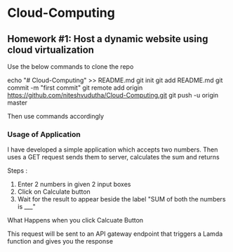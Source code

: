# Cloud-Computing

## Homework #1: Host a dynamic website using cloud virtualization

Use the below commands to clone the repo

echo "# Cloud-Computing" >> README.md
git init
git add README.md
git commit -m "first commit"
git remote add origin https://github.com/niteshvudutha/Cloud-Computing.git
git push -u origin master

Then use commands accordingly


### Usage of Application ###

I have developed a simple application which accepts two numbers. Then uses a GET request sends them to server, calculates the sum and returns

Steps :
1. Enter 2 numbers in given 2 input boxes
2. Click on Calculate button
3. Wait for the result to appear beside the label "SUM of both the numbers is ___"

What Happens when you click Calcuate Button

This request will be sent to an API gateway endpoint that triggers a Lamda function and gives you the response
